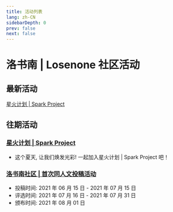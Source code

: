 ```yaml
---
title: 活动列表
lang: zh-CN
sidebarDepth: 0
prev: false
next: false
---
```


# 洛书南 | Losenone 社区活动

## 最新活动

<div class="px-8 py-6 my-6 text-lg text-center text-pink-600 bg-pink-400 border border-pink-400 border-solid rounded-lg bg-opacity-30 dark:text-pink-200 dark:border-pink-400">
<a class="text-pink-600 dark:text-pink-200" href="./spark_project.html">星火计划 | Spark Project</a>
</div>

## 往期活动

### [星火计划 | Spark Project](./spark_project.md)

- 这个夏天, 让我们焕发光彩! 一起加入星火计划 | Spark Project 吧！

### [洛书南社区 | 首次同人文投稿活动](./2020-06-15-1st_fan_literature.md)

- 投稿时间: 2021 年 06 月 15 日 - 2021 年 07 月 15 日
- 评选时间: 2021 年 07 月 16 日 - 2021 年 07 月 31 日
- 颁布时间: 2021 年 08 月 01 日
